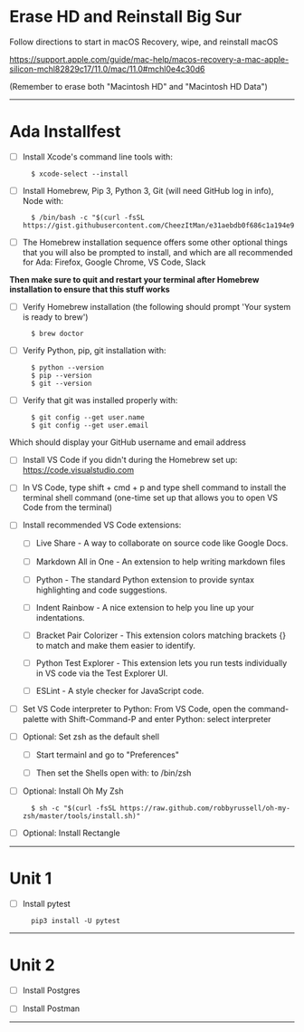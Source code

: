 # Erase HD and Reinstall Big Sur

Follow directions to start in macOS Recovery, wipe, and reinstall macOS

https://support.apple.com/guide/mac-help/macos-recovery-a-mac-apple-silicon-mchl82829c17/11.0/mac/11.0#mchl0e4c30d6

(Remember to erase both "Macintosh HD" and "Macintosh HD Data")

---

# Ada Installfest



- [ ] Install Xcode's command line tools with: 

        $ xcode-select --install


- [ ] Install Homebrew, Pip 3, Python 3, Git (will need GitHub log in info), Node with:

        $ /bin/bash -c "$(curl -fsSL https://gist.githubusercontent.com/CheezItMan/e31aebdb0f686c1a194e980b24f3cea4/raw/5710e04d17a7840df3df0ea95502da275a9943cb/ada_c14_installfest.bash)"


- [ ] The Homebrew installation sequence offers some other optional things that you will also be prompted to install, and which are all recommended for Ada: Firefox, Google Chrome, VS Code, Slack

**Then make sure to quit and restart your terminal after Homebrew installation to ensure that this stuff works**


- [ ] Verify Homebrew installation (the following should prompt 'Your system is ready to brew')

        $ brew doctor 



- [ ] Verify Python, pip, git installation with:
  
        $ python --version
        $ pip --version
        $ git --version


- [ ] Verify that git was installed properly with:

        $ git config --get user.name
        $ git config --get user.email

Which should display your GitHub username and email address


- [ ] Install VS Code if you didn't during the Homebrew set up: https://code.visualstudio.com


- [ ] In VS Code, type shift + cmd + p and type shell command to install the terminal shell command (one-time set up that allows you to open VS Code from the terminal)


- [ ] Install recommended VS Code extensions:
  
  - [ ] Live Share  - A way to collaborate on source code like Google Docs.
  - [ ] Markdown All in One  - An extension to help writing markdown files
  - [ ] Python  - The standard Python extension to provide syntax highlighting and code suggestions.
  - [ ] Indent Rainbow  - A nice extension to help you line up your indentations.
  - [ ] Bracket Pair Colorizer  - This extension colors matching brackets {} to match and make them easier to identify.
  - [ ] Python Test Explorer  - This extension lets you run tests individually in VS code via the Test Explorer UI.
  - [ ] ESLint  - A style checker for JavaScript code.


- [ ] Set VS Code interpreter to Python: From VS Code, open the command-palette with Shift-Command-P and enter Python: select interpreter


- [ ] Optional: Set zsh as the default shell
  - [ ] Start termainl and go to "Preferences"
  - [ ] Then set the Shells open with: to /bin/zsh


- [ ] Optional: Install Oh My Zsh

        $ sh -c "$(curl -fsSL https://raw.github.com/robbyrussell/oh-my-zsh/master/tools/install.sh)"


- [ ] Optional: Install Rectangle

---

# Unit 1

- [ ] Install pytest

        pip3 install -U pytest

---


# Unit 2

- [ ] Install Postgres

- [ ] Install Postman

---